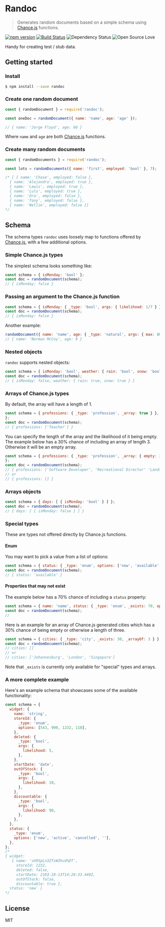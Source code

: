 # Randoc

> Generates random documents based on a simple schema using [Chance.js](http://chancejs.com/) functions.

[![npm version](https://badge.fury.io/js/randoc.svg)](https://badge.fury.io/js/randoc)
[![Build Status](https://travis-ci.org/rouanw/randoc.svg?branch=master)](https://travis-ci.org/rouanw/randoc)
![Dependency Status](https://david-dm.org/rouanw/randoc.svg)
![Open Source Love](https://badges.frapsoft.com/os/mit/mit.svg?v=102)

Handy for creating test / stub data.

## Getting started

### Install

```sh
$ npm install --save randoc
```

### Create one random document

```js
const { randomDocument } = require('randoc');

const oneDoc = randomDocument({ name: 'name', age: 'age' });

// { name: 'Jorge Floyd', age: 60 }
```

Where `name` and `age` are both [Chance.js](http://chancejs.com/) functions.

### Create many random documents

```js
const { randomDocuments } = require('randoc');

const lots = randomDocuments({ name: 'first', employed: 'bool' }, 7);

/* [ { name: 'Chase', employed: false },
  { name: 'Alejandro', employed: true },
  { name: 'Lewis', employed: true },
  { name: 'Lulu', employed: true },
  { name: 'Ora', employed: false },
  { name: 'Tony', employed: false },
  { name: 'Nellie', employed: false }]
*/
```

## Schema

The schema types `randoc` uses loosely map to functions offered by [Chance.js](http://chancejs.com/), with a few additional options.

### Simple Chance.js types

The simplest schema looks something like:

```js
const schema = { isMonday: 'bool' };
const doc = randomDocument(schema);
// { isMonday: false }
```

### Passing an argument to the Chance.js function

```js
const schema = { isMonday: { _type: 'bool', args: { likelihood: 1/7 } } };
const doc = randomDocument(schema);
// { isMonday: false }
```

Another example:

```js
randomDocument({ name: 'name', age: { _type: 'natural', args: { max: 80 } } });
// { name: 'Norman McCoy', age: 9 }
```

### Nested objects

`randoc` supports nested objects:

```js
const schema = { isMonday: 'bool', weather: { rain: 'bool', snow: 'bool' } };
const doc = randomDocument(schema);
// { isMonday: false, weather: { rain: true, snow: true } }
```

### Arrays of Chance.js types

By default, the array will have a length of 1.

```js
const schema = { professions: { _type: 'profession', _array: true } },
};
const doc = randomDocument(schema);
// { professions: ['Teacher'] }
```

You can specify the length of the array and the likelihood of it being empty.
The example below has a 30% chance of including an array of length 3.
Otherwise it will be an empty array.

```js
const schema = { professions: { _type: 'profession', _array: { empty: 30, length: 3 } } },
};
const doc = randomDocument(schema);
// { professions: ['Software Developer', 'Recreational Director' 'Landscape Architect'] }
// or
// { professions: [] }
```

### Arrays objects

```js
const schema = { days: [ { isMonday: 'bool' } ] };
const doc = randomDocument(schema);
// { days: [ { isMonday: false } ] }
```

### Special types

These are types not offered directly by Chance.js functions.

#### Enum

You may want to pick a value from a list of options:

```js
const schema = { status: { _type: 'enum', options: ['new', 'available', 'expired'] } };
const doc = randomDocument(schema);
// { status: 'available' }
```

#### Properties that may not exist

The example below has a 70% chance of including a `status` property:

```js
const schema = { name: 'name', status: { _type: 'enum', _exists: 70, options: ['new', 'available', 'expired'] } };
const doc = randomDocument(schema);
//
```

Here is an example for an array of Chance.js generated cities which has a 30% chance of being empty or otherwise a length of three.

```js
const schema = { cities: { _type: 'city', _exists: 30, _arrayOf: 3 } };
const doc = randomDocument(schema);
// cities: []
// or
// cities: ['Johannesburg', 'London', 'Singapore']
```

Note that `_exists` is currently only available for "special" types and arrays.

### A more complete example

Here's an example schema that showcases some of the available functionality:

```js
const schema = {
  widget: {
    name: 'string',
    storeId: {
      _type: 'enum',
      options: [543, 999, 1232, 110],
    },
    deleted: {
      _type: 'bool',
      args: {
        likelihood: 5,
      },
    },
    startDate: 'date',
    outOfStock: {
      _type: 'bool',
      args: {
        likelihood: 10,
      },
    },
    discountable: {
      _type: 'bool',
      args: {
        likelihood: 90,
      },
    },
  },
  status: {
    _type: 'enum',
    options: ['new', 'active', 'cancelled', ''],
  },
};
/*
{ widget:
   { name: 'vU9SpLn3ZfsW3hud%DT',
     storeId: 1232,
     deleted: false,
     startDate: 2103-10-13T14:26:33.440Z,
     outOfStock: false,
     discountable: true },
  status: 'new' }
*/
```

## License
MIT
